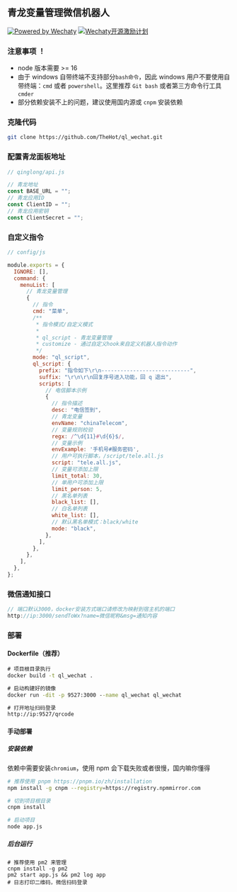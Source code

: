 ## 青龙变量管理微信机器人

[![Powered by Wechaty](https://img.shields.io/badge/Powered%20By-Wechaty-green.svg)](https://github.com/chatie/wechaty) [![Wechaty开源激励计划](https://img.shields.io/badge/Wechaty-开源激励计划-green.svg)](https://github.com/juzibot/Welcome/wiki/Everything-about-Wechaty)

### 注意事项 ！

- node 版本需要 >= 16  
- 由于 windows 自带终端不支持部分`bash命令`，因此 windows 用户不要使用自带终端：`cmd` 或者 `powershell`。这里推荐 `Git bash` 或者第三方命令行工具 `cmder`
- 部分依赖安装不上的问题，建议使用国内源或 `cnpm` 安装依赖  

### 克隆代码

```bash
git clone https://github.com/TheHot/ql_wechat.git
```

### 配置青龙面板地址

```js
// qinglong/api.js

// 青龙地址
const BASE_URL = "";
// 青龙应用ID
const ClientID = "";
// 青龙应用密钥
const ClientSecret = "";
```

### 自定义指令

```javascript
// config/js

module.exports = {
  IGNORE: [],
  command: {
    menuList: [
      // 青龙变量管理
      {
        // 指令
        cmd: "菜单",
        /**
         * 指令模式/自定义模式
         * 
         * ql_script - 青龙变量管理
         * customize - 通过自定义hook来自定义机器人指令动作
         */
        mode: "ql_script",
        ql_script: {
          prefix: "指令如下\r\n----------------------------",
          suffix: "\r\n\r\n回复序号进入功能，回 q 退出",
          scripts: [
            // 电信脚本示例
            {
              // 指令描述
              desc: "电信签到",
              // 青龙变量
              envName: "chinaTelecom",
              // 变量规则校验
              regx: /^\d{11}#\d{6}$/,
              // 变量示例
              envExample: '手机号#服务密码',
              // 用户可执行脚本，/script/tele.all.js
              script: "tele.all.js",
              // 变量可添加上限
              limit_total: 30,
              // 单用户可添加上限
              limit_person: 5,
              // 黑名单列表
              black_list: [],
              // 白名单列表
              white_list: [],
              // 默认黑名单模式：black/white
              mode: "black",
            },
          ],
        },
      },
    ],
  },
};
```

### 微信通知接口

```javascript
// 端口默认3000，docker安装方式端口请修改为映射到宿主机的端口
http://ip:3000/sendToWx?name=微信昵称&msg=通知内容
```

### 部署

#### Dockerfile（推荐）

```cmd
# 项目根目录执行
docker build -t ql_wechat .

# 启动构建好的镜像
docker run -dit -p 9527:3000 --name ql_wechat ql_wechat

# 打开地址扫码登录
http://ip:9527/qrcode
```

#### 手动部署

##### 安装依赖

依赖中需要安装`chromium`，使用 npm 会下载失败或者很慢，国内嘛你懂得

```bash
# 推荐使用 pnpm https://pnpm.io/zh/installation
npm install -g cnpm --registry=https://registry.npmmirror.com

# 切到项目根目录
cnpm install

# 启动项目
node app.js
```

##### 后台运行

```shell
# 推荐使用 pm2 来管理
cnpm install -g pm2
pm2 start app.js && pm2 log app
# 日志打印二维码，微信扫码登录
```
